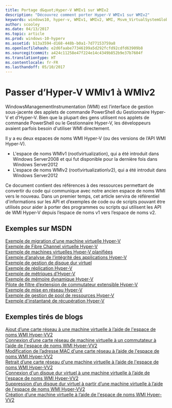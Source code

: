 ```yaml
---
title: Portage d&quot;Hyper-V WMIv1 sur WMIv2
description: "Découvrez comment porter Hyper-V WMIv1 sur WMIv2"
keywords: windows10, hyper-v, WMIv1, WMIv2, WMI, Msvm_VirtualSystemGlobalSettingData, root\virtualization
author: scooley
ms.date: 04/13/2017
ms.topic: article
ms.prod: windows-10-hyperv
ms.assetid: b13a3594-d168-448b-b0a1-7d77153759a8
ms.openlocfilehash: e2d6faabe77346199a5d292fcfd92cdfd63909b8
ms.sourcegitcommit: a424c11258e47f224e14c4349b852b9e37b7604f
ms.translationtype: HT
ms.contentlocale: fr-FR
ms.lasthandoff: 05/10/2017
---
```

# <a name="move-from-hyper-v-wmi-v1-to-wmi-v2"></a>Passer d’Hyper-V WMIv1 à WMIv2

WindowsManagementInstrumentation (WMI) est l’interface de gestion sous-jacente des applets de commande PowerShell du Gestionnaire Hyper-V et d'Hyper-V.  Bien que la plupart des gens utilisent nos applets de commande PowerShell ou le Gestionnaire Hyper-V, les développeurs avaient parfois besoin d'utiliser WMI directement.  

Il y a eu deux espaces de noms WMI Hyper-V (ou des versions de l’API WMI Hyper-V).
* L'espace de noms WMIv1 (root\virtualization), qui a été introduit dans Windows Server2008 et qui fut disponible pour la dernière fois dans Windows Server2012
* L'espace de noms WMIv2 (root\virtualization\v2), qui a été introduit dans Windows Server2012

Ce document contient des références à des ressources permettant de convertir du code qui communique avec notre ancien espace de noms WMI vers le nouveau.  Dans un premier temps, cet article servira de référentiel d'informations sur les API et d’exemples de code ou de scripts pouvant être utilisés pour aider à porter des programmes ou scripts qui utilisent les API de WMI Hyper-V depuis l’espace de noms v1 vers l’espace de noms v2.

## <a name="msdn-samples"></a>Exemples sur MSDN

[Exemple de migration d'une machine virtuelle Hyper-V](http://code.msdn.microsoft.com/windowsdesktop/Hyper-V-virtual-machine-aef356ee)  
[Exemple de Fibre Channel virtuelle Hyper-V](http://code.msdn.microsoft.com/windowsdesktop/Hyper-V-virtual-Fiber-35d27dcd)  
[Exemple de machines virtuelles Hyper-V planifiées](http://code.msdn.microsoft.com/windowsdesktop/Hyper-V-planned-virtual-8c7b7499)  
[Exemple d’analyse de l’intégrité des applications Hyper-V](http://code.msdn.microsoft.com/windowsdesktop/Hyper-V-application-health-dc0294f2)  
[Exemple de gestion de disque dur virtuel](http://code.msdn.microsoft.com/windowsdesktop/Virtual-hard-disk-03108ed3)  
[Exemple de réplication Hyper-V](http://code.msdn.microsoft.com/windowsdesktop/Hyper-V-replication-sample-d2558867)  
[Exemple de métriques d’Hyper-V](http://code.msdn.microsoft.com/windowsdesktop/Hyper-V-metrics-sample-2dab2cb1)  
[Exemple de mémoire dynamique Hyper-V](http://code.msdn.microsoft.com/windowsdesktop/Hyper-V-dynamic-memory-9b0b1d05)  
[Pilote de filtre d’extension de commutateur extensible Hyper-V](http://code.msdn.microsoft.com/windowsdesktop/Hyper-V-Extensible-Virtual-e4b31fbb)  
[Exemple de mise en réseau Hyper-V](http://code.msdn.microsoft.com/windowsdesktop/Hyper-V-networking-sample-7c47e6f5)  
[Exemple de gestion de pool de ressources Hyper-V](http://code.msdn.microsoft.com/windowsdesktop/Hyper-V-resource-pool-df906d95)  
[Exemple d'instantané de récupération Hyper-V](http://code.msdn.microsoft.com/windowsdesktop/Hyper-V-recovery-snapshot-ea72320c)  

## <a name="samples-from-blogs"></a>Exemples tirés de blogs

[Ajout d’une carte réseau à une machine virtuelle à l’aide de l'espace de noms WMI Hyper-VV2](http://blogs.msdn.com/b/taylorb/archive/2013/07/15/adding-a-network-adapter-to-a-vm-using-the-hyper-v-wmi-v2-namespace.aspx)  
[Connexion d’une carte réseau de machine virtuelle à un commutateur à l’aide de l'espace de noms WMI Hyper-VV2](http://blogs.msdn.com/b/taylorb/archive/2013/07/15/connecting-a-vm-network-adapter-to-a-switch-using-the-hyper-v-wmi-v2-namespace.aspx)  
[Modification de l’adresse MAC d'une carte réseau à l’aide de l'espace de noms WMI Hyper-VV2](http://blogs.msdn.com/b/taylorb/archive/2013/08/12/changing-the-mac-address-of-nic-using-the-hyper-v-wmi-v2-namespace.aspx)  
[Retrait d’une carte réseau d'une machine virtuelle à l’aide de l'espace de noms WMI Hyper-VV2](http://blogs.msdn.com/b/taylorb/archive/2013/08/12/removing-a-network-adapter-to-a-vm-using-the-hyper-v-wmi-v2-namespace.aspx)  
[Connexion d'un disque dur virtuel à une machine virtuelle à l’aide de l'espace de noms WMI Hyper-VV2](http://blogs.msdn.com/b/taylorb/archive/2013/08/12/attaching-a-vhd-to-a-vm-using-the-hyper-v-wmi-v2-namespace.aspx)  
[Suppression d’un disque dur virtuel à partir d’une machine virtuelle à l’aide de l'espace de noms WMI Hyper-VV2](http://blogs.msdn.com/b/taylorb/archive/2013/08/12/removing-a-vhd-from-a-vm-using-the-hyper-v-wmi-v2-namespace.aspx)  
[Création d’une machine virtuelle à l’aide de l'espace de noms WMI Hyper-VV2](http://blogs.msdn.com/b/virtual_pc_guy/archive/2013/06/20/creating-a-virtual-machine-with-wmi-v2.aspx)


